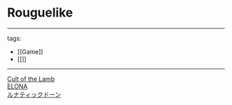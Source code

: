 # Rouguelike

---
tags:
  - [[Game]]
  - [[]]
---


[Cult of the Lamb](./Cult%20of%20the%20Lamb/)  
[ELONA](./ELONA/)  
[ルナティックドーン](./ルナティックドーン/)  